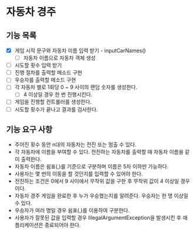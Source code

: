 # 자동차 경주

## 기능 목록
- [x] 게임 시작 문구와 자동차 이름 입력 받기 - inputCarNames()
  - [ ] 자동차 이름으로 자동차 객체 생성
- [ ] 시도할 횟수 입력 받기
- [ ] 진행 절차를 출력할 메소드 구현
- [ ] 우승자를 출력할 메소드 구현
- [ ] 각 자동차 별로 1회당 0 ~ 9 사이의 랜덤 숫자를 생성한다.
  - [ ] 4 이상일 경우 한 번 진행시킨다.
- [ ] 게임을 진행할 컨트롤러를 생성한다.
- [ ] 시도할 횟수가 끝나고 결과를 검사한다.

## 기능 요구 사항
- 주어진 횟수 동안 n대의 자동차는 전진 또는 멈출 수 있다.
- 각 자동차에 이름을 부여할 수 있다. 전진하는 자동차를 출력할 때 자동차 이름을 같이 출력한다.
- 자동차 이름은 쉼표(,)를 기준으로 구분하며 이름은 5자 이하만 가능하다.
- 사용자는 몇 번의 이동을 할 것인지를 입력할 수 있어야 한다.
- 전진하는 조건은 0에서 9 사이에서 무작위 값을 구한 후 무작위 값이 4 이상일 경우이다.
- 자동차 경주 게임을 완료한 후 누가 우승했는지를 알려준다. 우승자는 한 명 이상일 수 있다.
- 우승자가 여러 명일 경우 쉼표(,)를 이용하여 구분한다.
- 사용자가 잘못된 값을 입력할 경우 IllegalArgumentException을 발생시킨 후 애플리케이션은 종료되어야 한다.